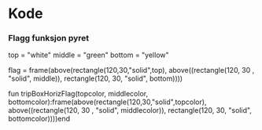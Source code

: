 # Kode

### Flagg funksjon pyret

top = "white"
middle = "green"
bottom = "yellow"

flag = frame(above(rectangle(120,30,"solid",top), above((rectangle(120, 30 , "solid", middle)), rectangle(120, 30, "solid", bottom))))

fun tripBoxHorizFlag(topcolor, middlecolor, bottomcolor):frame(above(rectangle(120,30,"solid",topcolor), above((rectangle(120, 30 , "solid", middlecolor)), rectangle(120, 30, "solid", bottomcolor))))end
 